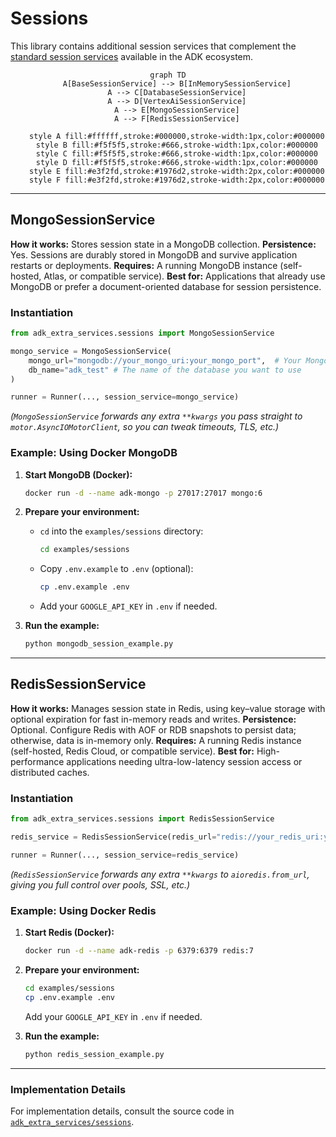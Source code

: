 # Sessions

This library contains additional session services that complement the [standard session services](https://google.github.io/adk-docs/sessions) available in the ADK ecosystem.

<div align="center">

```mermaid
graph TD
    A[BaseSessionService] --> B[InMemorySessionService]
    A --> C[DatabaseSessionService]
    A --> D[VertexAiSessionService]
    A --> E[MongoSessionService]
    A --> F[RedisSessionService]

    style A fill:#ffffff,stroke:#000000,stroke-width:1px,color:#000000
    style B fill:#f5f5f5,stroke:#666,stroke-width:1px,color:#000000
    style C fill:#f5f5f5,stroke:#666,stroke-width:1px,color:#000000
    style D fill:#f5f5f5,stroke:#666,stroke-width:1px,color:#000000
    style E fill:#e3f2fd,stroke:#1976d2,stroke-width:2px,color:#000000
    style F fill:#e3f2fd,stroke:#1976d2,stroke-width:2px,color:#000000
```

</div>

---

## MongoSessionService

**How it works:** Stores session state in a MongoDB collection.
**Persistence:** Yes. Sessions are durably stored in MongoDB and survive application restarts or deployments.
**Requires:** A running MongoDB instance (self-hosted, Atlas, or compatible service).
**Best for:** Applications that already use MongoDB or prefer a document-oriented database for session persistence.


### Instantiation

```python
from adk_extra_services.sessions import MongoSessionService

mongo_service = MongoSessionService(
    mongo_url="mongodb://your_mongo_uri:your_mongo_port",  # Your MongoDB URI
    db_name="adk_test" # The name of the database you want to use
)

runner = Runner(..., session_service=mongo_service)
```

*(`MongoSessionService` forwards any extra `**kwargs` you pass straight to `motor.AsyncIOMotorClient`, so you can tweak timeouts, TLS, etc.)*

### Example: Using Docker MongoDB

1. **Start MongoDB (Docker):**
   ```bash
   docker run -d --name adk-mongo -p 27017:27017 mongo:6
   ```

2. **Prepare your environment:**
   - `cd` into the `examples/sessions` directory:
     ```bash
     cd examples/sessions
     ```
   - Copy `.env.example` to `.env` (optional):
     ```bash
     cp .env.example .env
     ```
   - Add your `GOOGLE_API_KEY` in `.env` if needed.

3. **Run the example:**
   ```bash
   python mongodb_session_example.py
   ```

---

## RedisSessionService

**How it works:** Manages session state in Redis, using key–value storage with optional expiration for fast in-memory reads and writes.
**Persistence:** Optional. Configure Redis with AOF or RDB snapshots to persist data; otherwise, data is in-memory only.
**Requires:** A running Redis instance (self-hosted, Redis Cloud, or compatible service).
**Best for:** High-performance applications needing ultra-low-latency session access or distributed caches.

### Instantiation

```python
from adk_extra_services.sessions import RedisSessionService

redis_service = RedisSessionService(redis_url="redis://your_redis_uri:your_redis_port")

runner = Runner(..., session_service=redis_service)
```

*(`RedisSessionService` forwards any extra `**kwargs` to `aioredis.from_url`, giving you full control over pools, SSL, etc.)*

### Example: Using Docker Redis

1. **Start Redis (Docker):**
   ```bash
   docker run -d --name adk-redis -p 6379:6379 redis:7
   ```

2. **Prepare your environment:**
   ```bash
   cd examples/sessions
   cp .env.example .env 
   ```
   Add your `GOOGLE_API_KEY` in `.env` if needed.

3. **Run the example:**
   ```bash
   python redis_session_example.py
   ```

---

### Implementation Details

For implementation details, consult the source code in [`adk_extra_services/sessions`](../../src/adk_extra_services/sessions).